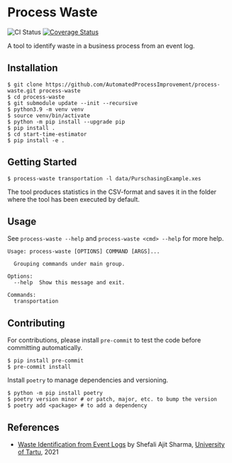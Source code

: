 # Process Waste

![CI Status](https://github.com/AutomatedProcessImprovement/process-waste/actions/workflows/main.yml/badge.svg) [![Coverage Status](https://coveralls.io/repos/github/AutomatedProcessImprovement/pm4py-wrapper/badge.svg?branch=main)](https://coveralls.io/github/AutomatedProcessImprovement/pm4py-wrapper?branch=main)

A tool to identify waste in a business process from an event log.

## Installation

```shell
$ git clone https://github.com/AutomatedProcessImprovement/process-waste.git process-waste
$ cd process-waste
$ git submodule update --init --recursive
$ python3.9 -m venv venv
$ source venv/bin/activate
$ python -m pip install --upgrade pip
$ pip install .
$ cd start-time-estimator
$ pip install -e .
```

## Getting Started

```shell
$ process-waste transportation -l data/PurschasingExample.xes
```

The tool produces statistics in the CSV-format and saves it in the folder where the tool has been executed by default. 

## Usage

See `process-waste --help` and `process-waste <cmd> --help` for more help.

```
Usage: process-waste [OPTIONS] COMMAND [ARGS]...

  Grouping commands under main group.

Options:
  --help  Show this message and exit.

Commands:
  transportation
```

## Contributing

For contributions, please install `pre-commit` to test the code before committing automatically.

```shell
$ pip install pre-commit
$ pre-commit install
```

Install `poetry` to manage dependencies and versioning.

```shell
$ python -m pip install poetry
$ poetry version minor # or patch, major, etc. to bump the version
$ poetry add <package> # to add a dependency
```

## References

- [Waste Identification from Event Logs](https://comserv.cs.ut.ee/ati_thesis/datasheet.php?id=72411&year=2021) by Shefali Ajit Sharma, [University of Tartu](https://www.ut.ee/en), 2021
